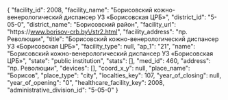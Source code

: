 {
    "facility_id": 2008,
    "facility_name": "Борисовский кожно-венерологический диспансер УЗ «Борисовская ЦРБ»",
    "district_id": "5-05-0",
    "district_name": "Борисовский район",
    "facility_url": "https:\/\/www.borisov-crb.by\/str2.html",
    "facility_address": "пр. Революции",
    "title": "Борисовский кожно-венерологический диспансер УЗ «Борисовская ЦРБ»",
    "facility_type": null,
    "ap_1": "21",
    "name": "Борисовский кожно-венерологический диспансер УЗ «Борисовская ЦРБ»",
    "state": "public institution",
    "stats": [],
    "med_id": 460,
    "address": "пр. Революции",
    "devices": [],
    "coord_x_y": null,
    "place_name": "Борисов",
    "place_type": "city",
    "localties_key": 107,
    "year_of_closing": null,
    "year_of_opening": "0",
    "healthcare_facility_key": 2008,
    "administrative_division_id": "5-05-0"
}